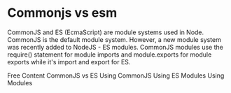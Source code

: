 # Commonjs vs esm

CommonJS and ES (EcmaScript) are module systems used in Node. CommonJS is the default module system. However, a new module system was recently added to NodeJS - ES modules. CommonJS modules use the require() statement for module imports and module.exports for module exports while it's import and export for ES.

<ResourceGroupTitle>Free Content</ResourceGroupTitle>
<BadgeLink colorScheme='yellow' badgeText='Read' href='https://blog.logrocket.com/commonjs-vs-es-modules-node-js/'>CommonJS vs ES</BadgeLink>
<BadgeLink colorScheme='yellow' badgeText='Read' href='https://www.javascripttutorial.net/nodejs-tutorial/nodejs-modules/'>Using CommonJS</BadgeLink>
<BadgeLink colorScheme='yellow' badgeText='Read' href='https://blog.logrocket.com/es-modules-in-node-today/'>Using ES Modules</BadgeLink>
<BadgeLink badgeText='Watch' href='https://www.youtube.com/watch?v=pP4kjXykbio'>Using Modules</BadgeLink>
